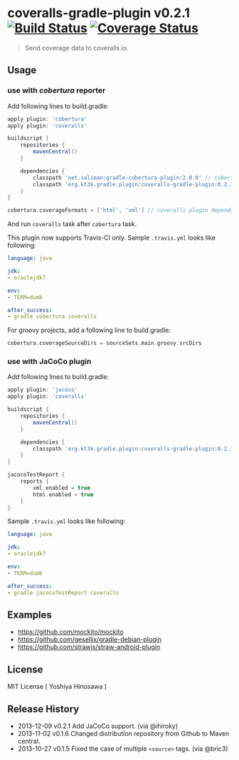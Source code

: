 coveralls-gradle-plugin v0.2.1 [![Build Status](https://travis-ci.org/kt3k/coveralls-gradle-plugin.png?branch=master)](https://travis-ci.org/kt3k/coveralls-gradle-plugin) [![Coverage Status](https://coveralls.io/repos/kt3k/coveralls-gradle-plugin/badge.png)](https://coveralls.io/r/kt3k/coveralls-gradle-plugin)
=======================

> Send coverage data to coveralls.io.

## Usage

### use with *cobertura* reporter

Add following lines to build.gradle:

```groovy
apply plugin: 'cobertura'
apply plugin: 'coveralls'

buildscript {
    repositories {
        mavenCentral()
    }

    dependencies {
        classpath 'net.saliman:gradle-cobertura-plugin:2.0.0' // cobertura plugin
        classpath 'org.kt3k.gradle.plugin:coveralls-gradle-plugin:0.2.1'
    }
}

cobertura.coverageFormats = ['html', 'xml'] // coveralls plugin depends on xml format report
```

And run `coveralls` task after `cobertura` task.

This plugin now supports Travis-CI only. Sample `.travis.yml` looks like following:

```yaml
language: java

jdk:
- oraclejdk7

env:
- TERM=dumb

after_success:
- gradle cobertura coveralls
```

For groovy projects, add a following line to build.gradle:

```groovy
cobertura.coverageSourceDirs = sourceSets.main.groovy.srcDirs
```

### use with JaCoCo plugin

Add following lines to build.gradle:

```groovy
apply plugin: 'jacoco'
apply plugin: 'coveralls'

buildscript {
    repositories {
        mavenCentral()
    }

    dependencies {
        classpath 'org.kt3k.gradle.plugin:coveralls-gradle-plugin:0.2.1'
    }
}

jacocoTestReport {
    reports {
        xml.enabled = true
        html.enabled = true
    }
}

```

Sample `.travis.yml` looks like following:

```yaml
language: java

jdk:
- oraclejdk7

env:
- TERM=dumb

after_success:
- gradle jacocoTestReport coveralls
```

## Examples

- https://github.com/mockito/mockito
- https://github.com/gesellix/gradle-debian-plugin
- https://github.com/strawjs/straw-android-plugin


## License

MIT License ( Yoshiya Hinosawa )


## Release History

 * 2013-12-09   v0.2.1   Add JaCoCo support. (via @ihiroky)
 * 2013-11-02   v0.1.6   Changed distribution repository from Github to Maven central.
 * 2013-10-27   v0.1.5   Fixed the case of multiple `<source>` tags. (via @bric3)
